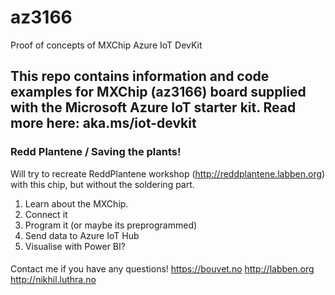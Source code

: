 # az3166

Proof of concepts of MXChip Azure IoT DevKit

## This repo contains information and code examples for MXChip (az3166) board supplied with the Microsoft Azure IoT starter kit. Read more here: aka.ms/iot-devkit

### Redd Plantene / Saving the plants!

Will try to recreate ReddPlantene workshop (http://reddplantene.labben.org) with this chip, but without the soldering part.

1.  Learn about the MXChip.
2.  Connect it
3.  Program it (or maybe its preprogrammed)
4.  Send data to Azure IoT Hub
5.  Visualise with Power BI?

####

Contact me if you have any questions!
https://bouvet.no
http://labben.org
http://nikhil.luthra.no
